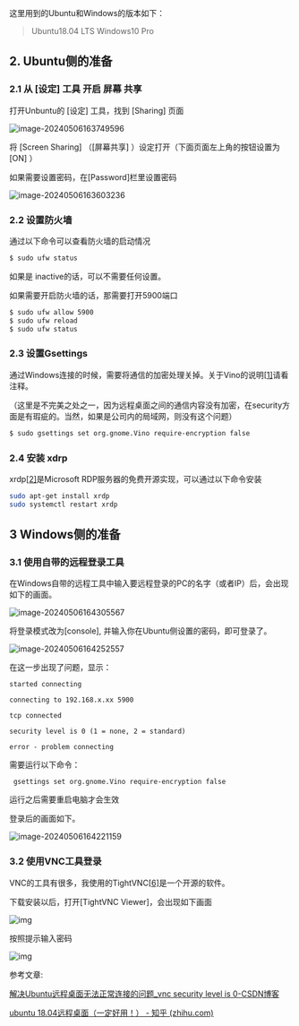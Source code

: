 这里用到的Ubuntu和Windows的版本如下：

> Ubuntu18.04 LTS
> Windows10 Pro

## 2. Ubuntu侧的准备

### 2.1 从 [设定] 工具 开启 屏幕 共享

打开Unbuntu的 [设定] 工具，找到 [Sharing] 页面

![image-20240506163749596](img/image-20240506163749596.png)



将 [Screen Sharing] （[屏幕共享] ）设定打开（下面页面左上角的按钮设置为 [ON] ）

如果需要设置密码，在[Password]栏里设置密码

![image-20240506163603236](img/image-20240506163603236.png)



### 2.2 设置防火墙

通过以下命令可以查看防火墙的启动情况

```bash
$ sudo ufw status
```

如果是 inactive的话，可以不需要任何设置。

如果需要开启防火墙的话，那需要打开5900端口

```bash
$ sudo ufw allow 5900
$ sudo ufw reload
$ sudo ufw status
```

### 2.3 设置Gsettings

通过Windows连接的时候，需要将通信的加密处理关掉。关于Vino的说明[[1\]](https://zhuanlan.zhihu.com/p/127265014#ref_1)请看注释。

（这里是不完美之处之一，因为远程桌面之间的通信内容没有加密，在security方面是有瑕疵的。当然，如果是公司内的局域网，则没有这个问题）

```bash
$ sudo gsettings set org.gnome.Vino require-encryption false
```

### 2.4 安装 xdrp

xrdp[[2\]](https://zhuanlan.zhihu.com/p/127265014#ref_2)是Microsoft RDP服务器的免费开源实现，可以通过以下命令安装

```bash
sudo apt-get install xrdp
sudo systemctl restart xrdp
```

## 3 Windows侧的准备

### 3.1 使用自带的远程登录工具

在Windows自带的远程工具中输入要远程登录的PC的名字（或者IP）后，会出现如下的画面。

![image-20240506164305567](img/image-20240506164305567.png)

将登录模式改为[console], 并输入你在Ubuntu侧设置的密码，即可登录了。

![image-20240506164252557](img/image-20240506164252557.png)

在这一步出现了问题，显示：

```
started connecting

connecting to 192.168.x.xx 5900

tcp connected

security level is 0 (1 = none, 2 = standard)

error - problem connecting
```

需要运行以下命令：

```
 gsettings set org.gnome.Vino require-encryption false
```

运行之后需要重启电脑才会生效

登录后的画面如下。

![image-20240506164221159](img/image-20240506164221159.png)

### 3.2 使用VNC工具登录

VNC的工具有很多，我使用的TightVNC[[6\]](https://zhuanlan.zhihu.com/p/127265014#ref_6)是一个开源的软件。

下载安装以后，打开[TightVNC Viewer]，会出现如下画面

![img](img/v2-1e3f84114a7ebb3e79a0daca7d577674_720w.webp)

按照提示输入密码

![img](img/v2-fe2a2d0d4d627423693d938af4f4ce87_720w.webp)

参考文章:

[解决Ubuntu远程桌面无法正常连接的问题_vnc security level is 0-CSDN博客](https://blog.csdn.net/yiranzai_lushang/article/details/121100586)

[ubuntu 18.04远程桌面（一定好用！） - 知乎 (zhihu.com)](https://zhuanlan.zhihu.com/p/127265014)